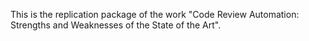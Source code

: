 This is the replication package of the work "Code Review Automation: Strengths and Weaknesses of the State of the Art".
